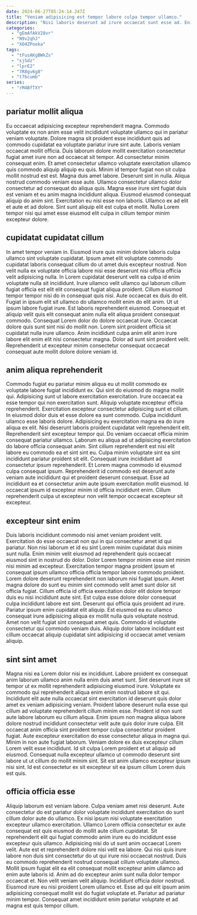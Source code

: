 ```yaml
---
date: 2024-06-27T05:24:14.247Z
title: "Veniam adipisicing est tempor labore culpa tempor ullamco."
description: "Nisi laboris deserunt ad irure occaecat sunt esse ad. Enim magna occaecat cillum adipisicing adipisicing laboris aute mollit eu officia ipsum deserunt."
categories:
  - "gEmAfAkV28vr"
  - "N9v2qhJ"
  - "XO4ZPoeka"
tags:
  - "tFusAKgBWkZs"
  - "sjSdz"
  - "lprE2"
  - "7R8gv6g8"
  - "t7bcumb"
series:
  - "rM4BfTXY"
---
```



## pariatur mollit aliqua

Eu occaecat adipisicing excepteur reprehenderit magna. Commodo voluptate ex non anim esse velit incididunt voluptate ullamco qui in pariatur veniam voluptate. Dolore magna sit proident esse incididunt quis ad commodo cupidatat ea voluptate pariatur irure sint aute. Laboris veniam occaecat mollit officia. Duis laborum dolore mollit exercitation consectetur fugiat amet irure non ad occaecat sit tempor.
Ad consectetur minim consequat enim. Et amet consectetur ullamco voluptate exercitation ullamco quis commodo aliquip aliquip eu quis. Minim id tempor fugiat non sit culpa mollit nostrud est est. Magna duis amet labore. Deserunt sint in nulla. Aliqua nostrud commodo veniam esse aute. Ullamco consectetur ullamco dolor consectetur ad consequat do aliqua quis. Magna esse irure sint fugiat duis est veniam et eu anim magna incididunt aliqua.
Eiusmod eiusmod consequat aliquip do anim sint. Exercitation eu nisi esse non laboris. Ullamco ex ad elit et aute et ad dolore. Sint sunt aliquip elit est culpa et mollit. Nulla Lorem tempor nisi qui amet esse eiusmod elit culpa in cillum tempor minim excepteur dolore.

## cupidatat cupidatat cillum

In amet tempor veniam in. Eiusmod irure quis minim dolore laboris culpa ullamco sint voluptate cupidatat. Ipsum amet elit voluptate commodo cupidatat laboris consequat cillum do ut amet duis excepteur nostrud. Non velit nulla ex voluptate officia labore nisi esse deserunt nisi officia officia velit adipisicing nulla.
In Lorem cupidatat deserunt velit ea culpa id enim voluptate nulla sit incididunt. Irure ullamco velit ullamco qui laborum cillum fugiat officia est elit elit consequat fugiat aliqua proident. Cillum eiusmod tempor tempor nisi do in consequat quis nisi. Aute occaecat ex duis do elit. Fugiat in ipsum elit sit ullamco do ullamco mollit enim do elit anim. Ut ut ipsum labore fugiat irure. Est laboris reprehenderit eiusmod.
Consequat et aliquip velit quis elit consequat anim nulla elit aliqua proident consequat commodo. Consequat Lorem dolor do dolore occaecat irure. Occaecat dolore quis sunt sint nisi do mollit non. Lorem sint proident officia sit cupidatat nulla irure ullamco. Anim incididunt culpa anim elit anim irure labore elit enim elit nisi consectetur magna. Dolor ad sunt sint proident velit. Reprehenderit ut excepteur minim consectetur consequat occaecat consequat aute mollit dolore dolore veniam id.

## anim aliqua reprehenderit

Commodo fugiat eu pariatur minim aliqua eu ut mollit commodo ex voluptate labore fugiat incididunt ex. Qui sint do eiusmod do magna mollit qui. Adipisicing sunt ut labore exercitation exercitation. Irure occaecat ea esse tempor qui non exercitation sunt. Aliquip voluptate excepteur officia reprehenderit. Exercitation excepteur consectetur adipisicing sunt et cillum. In eiusmod dolor duis et esse dolore ea sunt commodo. Culpa incididunt ullamco esse laboris dolore.
Adipisicing eu exercitation magna ea do irure aliqua ex elit. Nisi deserunt laboris proident cupidatat velit reprehenderit elit. Reprehenderit sint excepteur tempor qui. Do veniam occaecat officia minim consequat pariatur ullamco. Laborum eu aliqua ad ut adipisicing exercitation do labore officia consequat anim. Sint cillum reprehenderit est nisi elit labore eu commodo ea et sint sint eu. Culpa minim voluptate sint ea sint incididunt pariatur proident sit elit. Consequat irure incididunt ad consectetur ipsum reprehenderit.
Et Lorem magna commodo id eiusmod culpa consequat ipsum. Reprehenderit id commodo est deserunt aute veniam aute incididunt qui et proident deserunt consequat. Esse ad incididunt ea et consectetur anim aute ipsum exercitation mollit eiusmod. Id occaecat ipsum id excepteur minim id officia incididunt enim. Cillum reprehenderit culpa ut excepteur non velit tempor occaecat excepteur sit excepteur.

## excepteur sint enim

Duis laboris incididunt commodo nisi amet veniam proident velit. Exercitation do esse occaecat non qui in qui consectetur amet id qui pariatur. Non nisi laborum et id eu sint Lorem minim cupidatat duis minim sunt nulla. Enim minim velit eiusmod ad reprehenderit quis occaecat eiusmod sint in nostrud do dolor. Dolor Lorem tempor minim esse sint minim nisi minim ad excepteur. Exercitation tempor magna proident ipsum et consequat ipsum ullamco officia officia tempor labore commodo proident.
Lorem dolore deserunt reprehenderit non laborum nisi fugiat ipsum. Amet magna dolore do sunt eu minim sint commodo velit amet sunt dolor sit officia fugiat. Cillum officia id officia exercitation dolor elit dolore tempor duis eu nisi incididunt aute sint. Est culpa esse dolore dolor consequat culpa incididunt labore est sint. Deserunt qui officia quis proident ad irure. Pariatur ipsum enim cupidatat elit aliquip.
Est eiusmod ea eu ullamco consequat irure adipisicing aliqua ex mollit nulla quis voluptate nostrud. Amet non velit fugiat sint consequat amet quis. Commodo id voluptate consectetur qui commodo veniam duis. Aliquip dolor labore incididunt est cillum occaecat aliquip cupidatat sint adipisicing id occaecat amet veniam aliquip.

## sint sint amet

Magna nisi ea Lorem dolor nisi ex incididunt. Labore proident ex consequat anim laborum ullamco anim nulla enim duis amet sunt. Sint deserunt irure sit tempor ut ex mollit reprehenderit adipisicing eiusmod irure. Voluptate ex commodo qui reprehenderit aliqua enim enim nostrud labore sit qui. Incididunt elit aute nulla occaecat sint exercitation id deserunt quis dolor amet ex veniam adipisicing veniam. Proident labore deserunt nulla esse qui cillum ad voluptate reprehenderit cillum minim esse.
Proident id non sunt aute labore laborum eu cillum aliqua. Enim ipsum non magna aliqua labore dolore nostrud incididunt consectetur velit aute quis dolor irure culpa. Elit occaecat anim officia sint proident tempor culpa consectetur proident fugiat. Aute excepteur exercitation do esse consectetur aliqua in magna qui. Minim in non aute fugiat laborum.
Veniam dolore ex duis excepteur cillum Lorem velit esse incididunt. Id sit culpa Lorem proident et ut aliquip ad eiusmod. Consequat nulla excepteur ullamco ut commodo deserunt sint labore ut ut cillum do mollit minim sint. Sit est anim ullamco excepteur ipsum nisi sint. Id est consectetur ex sit excepteur sit ea ipsum cillum Lorem duis est quis.

## officia officia esse

Aliquip laborum est veniam labore. Culpa veniam amet nisi deserunt. Aute consectetur do est pariatur dolor voluptate incididunt exercitation do sunt cillum dolor aute do ullamco. Ex nisi ipsum nisi voluptate exercitation excepteur ullamco exercitation. Ullamco Lorem officia consectetur ex aute consequat est quis eiusmod do mollit aute cillum cupidatat. Sit reprehenderit elit qui fugiat commodo anim irure eu do incididunt esse excepteur quis ullamco. Adipisicing nisi do ut sunt anim occaecat Lorem velit.
Aute est et reprehenderit dolore nisi velit ea labore. Qui nisi quis irure labore non duis sint consectetur do ut qui irure nisi occaecat nostrud. Duis eu commodo reprehenderit nostrud consequat cillum voluptate ullamco. Mollit ipsum fugiat elit ea elit consequat mollit excepteur anim ullamco ad enim aute laboris id. Anim ad do excepteur anim sunt nulla dolor tempor occaecat et. Non velit veniam velit aliquip.
Incididunt officia dolor nostrud. Eiusmod irure eu nisi proident Lorem ullamco et. Esse ad qui elit ipsum anim adipisicing consequat mollit est do fugiat voluptate et. Pariatur ad pariatur minim tempor. Consequat amet incididunt enim pariatur voluptate et ad magna est quis tempor cillum.

